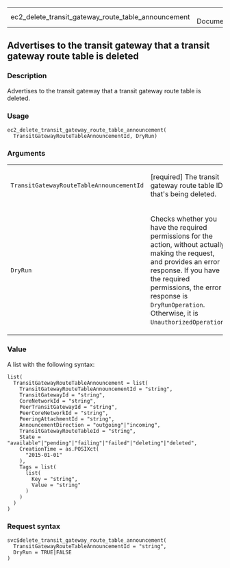 <table style="width: 100%;">
<tbody>
<tr class="odd">
<td>ec2_delete_transit_gateway_route_table_announcement</td>
<td style="text-align: right;">R Documentation</td>
</tr>
</tbody>
</table>

## Advertises to the transit gateway that a transit gateway route table is deleted

### Description

Advertises to the transit gateway that a transit gateway route table is
deleted.

### Usage

    ec2_delete_transit_gateway_route_table_announcement(
      TransitGatewayRouteTableAnnouncementId, DryRun)

### Arguments

<table>
<colgroup>
<col style="width: 35%" />
<col style="width: 65%" />
</colgroup>
<tbody>
<tr class="odd">
<td><code
id="ec2_delete_transit_gateway_route_table_announcement_:_TransitGatewayRouteTableAnnouncementId">TransitGatewayRouteTableAnnouncementId</code></td>
<td><p>[required] The transit gateway route table ID that's being
deleted.</p></td>
</tr>
<tr class="even">
<td><code
id="ec2_delete_transit_gateway_route_table_announcement_:_DryRun">DryRun</code></td>
<td><p>Checks whether you have the required permissions for the action,
without actually making the request, and provides an error response. If
you have the required permissions, the error response is
<code>DryRunOperation</code>. Otherwise, it is
<code>UnauthorizedOperation</code>.</p></td>
</tr>
</tbody>
</table>

### Value

A list with the following syntax:

    list(
      TransitGatewayRouteTableAnnouncement = list(
        TransitGatewayRouteTableAnnouncementId = "string",
        TransitGatewayId = "string",
        CoreNetworkId = "string",
        PeerTransitGatewayId = "string",
        PeerCoreNetworkId = "string",
        PeeringAttachmentId = "string",
        AnnouncementDirection = "outgoing"|"incoming",
        TransitGatewayRouteTableId = "string",
        State = "available"|"pending"|"failing"|"failed"|"deleting"|"deleted",
        CreationTime = as.POSIXct(
          "2015-01-01"
        ),
        Tags = list(
          list(
            Key = "string",
            Value = "string"
          )
        )
      )
    )

### Request syntax

    svc$delete_transit_gateway_route_table_announcement(
      TransitGatewayRouteTableAnnouncementId = "string",
      DryRun = TRUE|FALSE
    )
